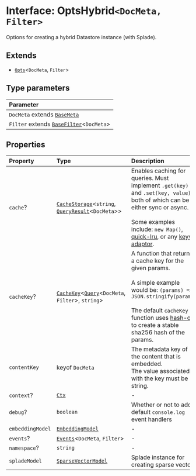 # Interface: OptsHybrid`<DocMeta, Filter>`

Options for creating a hybrid Datastore instance (with Splade).

## Extends

- [`Opts`](Opts.md)\<`DocMeta`, `Filter`\>

## Type parameters

| Parameter |
| :------ |
| `DocMeta` extends [`BaseMeta`](../type-aliases/BaseMeta.md) |
| `Filter` extends [`BaseFilter`](../type-aliases/BaseFilter.md)\<`DocMeta`\> |

## Properties

| Property | Type | Description | Inheritance | Source |
| :------ | :------ | :------ | :------ | :------ |
| `cache`? | [`CacheStorage`](../../../type-aliases/CacheStorage.md)\<`string`, [`QueryResult`](QueryResult.md)\<`DocMeta`\>\> | Enables caching for queries. Must implement `.get(key)` and `.set(key, value)`, both of which can be either sync or async.<br /><br />Some examples include: `new Map()`, [quick-lru](https://github.com/sindresorhus/quick-lru), or any [keyv adaptor](https://github.com/jaredwray/keyv). | [`Opts`](Opts.md).`cache` | [src/datastore/types.ts:95](https://github.com/dexaai/llm-tools/blob/5a38bb8/src/datastore/types.ts#L95) |
| `cacheKey`? | [`CacheKey`](../../../type-aliases/CacheKey.md)\<[`Query`](Query.md)\<`DocMeta`, `Filter`\>, `string`\> | A function that returns a cache key for the given params.<br /><br />A simple example would be: `(params) => JSON.stringify(params)`<br /><br />The default `cacheKey` function uses [hash-obj](https://github.com/sindresorhus/hash-obj) to create a stable sha256 hash of the params. | [`Opts`](Opts.md).`cacheKey` | [src/datastore/types.ts:89](https://github.com/dexaai/llm-tools/blob/5a38bb8/src/datastore/types.ts#L89) |
| `contentKey` | keyof `DocMeta` | The metadata key of the content that is embedded.<br />The value associated with the key must be a string. | [`Opts`](Opts.md).`contentKey` | [src/datastore/types.ts:79](https://github.com/dexaai/llm-tools/blob/5a38bb8/src/datastore/types.ts#L79) |
| `context`? | [`Ctx`](../type-aliases/Ctx.md) | - | [`Opts`](Opts.md).`context` | [src/datastore/types.ts:97](https://github.com/dexaai/llm-tools/blob/5a38bb8/src/datastore/types.ts#L97) |
| `debug`? | `boolean` | Whether or not to add default `console.log` event handlers | [`Opts`](Opts.md).`debug` | [src/datastore/types.ts:99](https://github.com/dexaai/llm-tools/blob/5a38bb8/src/datastore/types.ts#L99) |
| `embeddingModel` | [`EmbeddingModel`](../../../classes/EmbeddingModel.md) | - | [`Opts`](Opts.md).`embeddingModel` | [src/datastore/types.ts:81](https://github.com/dexaai/llm-tools/blob/5a38bb8/src/datastore/types.ts#L81) |
| `events`? | [`Events`](Events.md)\<`DocMeta`, `Filter`\> | - | [`Opts`](Opts.md).`events` | [src/datastore/types.ts:96](https://github.com/dexaai/llm-tools/blob/5a38bb8/src/datastore/types.ts#L96) |
| `namespace`? | `string` | - | [`Opts`](Opts.md).`namespace` | [src/datastore/types.ts:80](https://github.com/dexaai/llm-tools/blob/5a38bb8/src/datastore/types.ts#L80) |
| `spladeModel` | [`SparseVectorModel`](../../../classes/SparseVectorModel.md) | Splade instance for creating sparse vectors | - | [src/datastore/types.ts:110](https://github.com/dexaai/llm-tools/blob/5a38bb8/src/datastore/types.ts#L110) |
